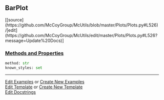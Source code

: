 ## <a id="McUtils.Plots.Plots.BarPlot">BarPlot</a> 
<div class="docs-source-link" markdown="1">
[[source](https://github.com/McCoyGroup/McUtils/blob/master/Plots/Plots.py#L526)/[edit](https://github.com/McCoyGroup/McUtils/edit/master/Plots/Plots.py#L526?message=Update%20Docs)]
</div>



<div class="collapsible-section">
 <div class="collapsible-section collapsible-section-header" markdown="1">
 
### <a class="collapse-link" data-toggle="collapse" href="#methods">Methods and Properties</a> <a class="float-right" data-toggle="collapse" href="#methods"><i class="fa fa-chevron-down"></i></a>

 </div>
 <div class="collapsible-section collapsible-section-body collapse" id="methods" markdown="1">

```python
method: str
known_styles: set
```


 </div>
</div>




___

[Edit Examples](https://github.com/McCoyGroup/McUtils/edit/gh-pages/ci/examples/McUtils/Plots/Plots/BarPlot.md) or 
[Create New Examples](https://github.com/McCoyGroup/McUtils/new/gh-pages/?filename=ci/examples/McUtils/Plots/Plots/BarPlot.md) <br/>
[Edit Template](https://github.com/McCoyGroup/McUtils/edit/gh-pages/ci/docs/McUtils/Plots/Plots/BarPlot.md) or 
[Create New Template](https://github.com/McCoyGroup/McUtils/new/gh-pages/?filename=ci/docs/templates/McUtils/Plots/Plots/BarPlot.md) <br/>
[Edit Docstrings](https://github.com/McCoyGroup/McUtils/edit/master/Plots/Plots.py#L526?message=Update%20Docs)